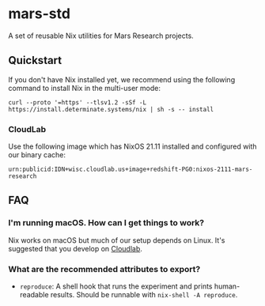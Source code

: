 # mars-std

A set of reusable Nix utilities for Mars Research projects.

## Quickstart

If you don't have Nix installed yet, we recommend using the following command to install Nix in the multi-user mode:

```
curl --proto '=https' --tlsv1.2 -sSf -L https://install.determinate.systems/nix | sh -s -- install
```

### CloudLab

Use the following image which has NixOS 21.11 installed and configured with our binary cache:

```
urn:publicid:IDN+wisc.cloudlab.us+image+redshift-PG0:nixos-2111-mars-research
```

## FAQ

### I'm running macOS. How can I get things to work?

Nix works on macOS but much of our setup depends on Linux.
It's suggested that you develop on [Cloudlab](https://www.cloudlab.us).

### What are the recommended attributes to export?

- `reproduce`: A shell hook that runs the experiment and prints human-readable results. Should be runnable with `nix-shell -A reproduce`.
